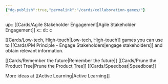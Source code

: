 ```yaml
---
{"dg-publish":true,"permalink":"/cards/collaboration-games/"}
---
```


up:: [[Cards/Agile Stakeholder Engagement\|Agile Stakeholder Engagement]] 
x:: 
d:: c

[[Cards/Low-tech, High-touch\|Low-tech, High-touch]] games you can use to [[Cards/PM Principle - Engage Stakeholders\|engage stakeholders]] and obtain relevant information. 

[[Cards/Remember the future\|Remember the future]]
[[Cards/Prune the Product Tree\|Prune the Product Tree]]
[[Cards/Speedboat\|Speedboat]]

More ideas at [[Active Learning\|Active Learning]]
